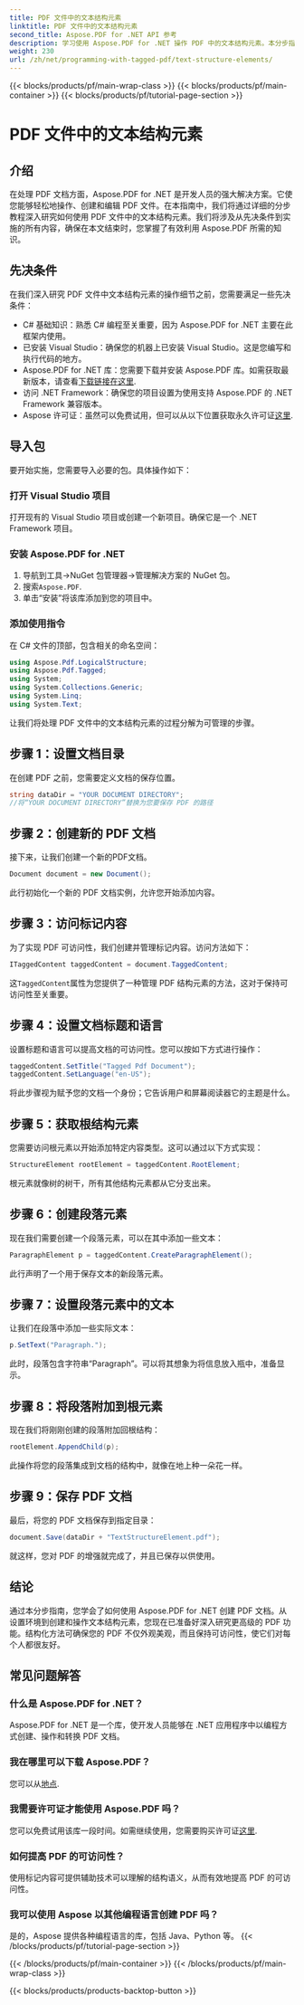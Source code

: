 ```yaml
---
title: PDF 文件中的文本结构元素
linktitle: PDF 文件中的文本结构元素
second_title: Aspose.PDF for .NET API 参考
description: 学习使用 Aspose.PDF for .NET 操作 PDF 中的文本结构元素。本分步指南涵盖了创建结构化 PDF 所需的所有内容。
weight: 230
url: /zh/net/programming-with-tagged-pdf/text-structure-elements/
---
```


{{< blocks/products/pf/main-wrap-class >}}
{{< blocks/products/pf/main-container >}}
{{< blocks/products/pf/tutorial-page-section >}}

# PDF 文件中的文本结构元素

## 介绍

在处理 PDF 文档方面，Aspose.PDF for .NET 是开发人员的强大解决方案。它使您能够轻松地操作、创建和编辑 PDF 文件。在本指南中，我们将通过详细的分步教程深入研究如何使用 PDF 文件中的文本结构元素。我们将涉及从先决条件到实施的所有内容，确保在本文结束时，您掌握了有效利用 Aspose.PDF 所需的知识。

## 先决条件

在我们深入研究 PDF 文件中文本结构元素的操作细节之前，您需要满足一些先决条件：

- C# 基础知识：熟悉 C# 编程至关重要，因为 Aspose.PDF for .NET 主要在此框架内使用。
- 已安装 Visual Studio：确保您的机器上已安装 Visual Studio。这是您编写和执行代码的地方。
-  Aspose.PDF for .NET 库：您需要下载并安装 Aspose.PDF 库。如需获取最新版本，请查看[下载链接在这里](https://releases.aspose.com/pdf/net/).
- 访问 .NET Framework：确保您的项目设置为使用支持 Aspose.PDF 的 .NET Framework 兼容版本。
-  Aspose 许可证：虽然可以免费试用，但可以从以下位置获取永久许可证[这里](https://purchase.aspose.com/buy).

## 导入包

要开始实施，您需要导入必要的包。具体操作如下：

### 打开 Visual Studio 项目
打开现有的 Visual Studio 项目或创建一个新项目。确保它是一个 .NET Framework 项目。

### 安装 Aspose.PDF for .NET
1. 导航到工具->NuGet 包管理器->管理解决方案的 NuGet 包。
2. 搜索`Aspose.PDF`.
3. 单击“安装”将该库添加到您的项目中。

### 添加使用指令
在 C# 文件的顶部，包含相关的命名空间：

```csharp
using Aspose.Pdf.LogicalStructure;
using Aspose.Pdf.Tagged;
using System;
using System.Collections.Generic;
using System.Linq;
using System.Text;
```

让我们将处理 PDF 文件中的文本结构元素的过程分解为可管理的步骤。

## 步骤 1：设置文档目录

在创建 PDF 之前，您需要定义文档的保存位置。

```csharp
string dataDir = "YOUR DOCUMENT DIRECTORY";
//将“YOUR DOCUMENT DIRECTORY”替换为您要保存 PDF 的路径
```

## 步骤 2：创建新的 PDF 文档

接下来，让我们创建一个新的PDF文档。

```csharp
Document document = new Document();
```

此行初始化一个新的 PDF 文档实例，允许您开始添加内容。

## 步骤 3：访问标记内容

为了实现 PDF 可访问性，我们创建并管理标记内容。访问方法如下：

```csharp
ITaggedContent taggedContent = document.TaggedContent;
```

这`TaggedContent`属性为您提供了一种管理 PDF 结构元素的方法，这对于保持可访问性至关重要。

## 步骤 4：设置文档标题和语言

设置标题和语言可以提高文档的可访问性。您可以按如下方式进行操作：

```csharp
taggedContent.SetTitle("Tagged Pdf Document");
taggedContent.SetLanguage("en-US");
```

将此步骤视为赋予您的文档一个身份；它告诉用户和屏幕阅读器它的主题是什么。

## 步骤 5：获取根结构元素

您需要访问根元素以开始添加特定内容类型。这可以通过以下方式实现：

```csharp
StructureElement rootElement = taggedContent.RootElement;
```

根元素就像树的树干，所有其他结构元素都从它分支出来。

## 步骤 6：创建段落元素

现在我们需要创建一个段落元素，可以在其中添加一些文本：

```csharp
ParagraphElement p = taggedContent.CreateParagraphElement();
```

此行声明了一个用于保存文本的新段落元素。

## 步骤 7：设置段落元素中的文本

让我们在段落中添加一些实际文本：

```csharp
p.SetText("Paragraph.");
```

此时，段落包含字符串“Paragraph”。可以将其想象为将信息放入瓶中，准备显示。

## 步骤 8：将段落附加到根元素

现在我们将刚刚创建的段落附加回根结构：

```csharp
rootElement.AppendChild(p);
```

此操作将您的段落集成到文档的结构中，就像在地上种一朵花一样。

## 步骤 9：保存 PDF 文档

最后，将您的 PDF 文档保存到指定目录：

```csharp
document.Save(dataDir + "TextStructureElement.pdf");
```

就这样，您对 PDF 的增强就完成了，并且已保存以供使用。

## 结论

通过本分步指南，您学会了如何使用 Aspose.PDF for .NET 创建 PDF 文档。从设置环境到创建和操作文本结构元素，您现在已准备好深入研究更高级的 PDF 功能。结构化方法可确保您的 PDF 不仅外观美观，而且保持可访问性，使它们对每个人都很友好。 

## 常见问题解答

### 什么是 Aspose.PDF for .NET？  
Aspose.PDF for .NET 是一个库，使开发人员能够在 .NET 应用程序中以编程方式创建、操作和转换 PDF 文档。

### 我在哪里可以下载 Aspose.PDF？  
您可以从[地点](https://releases.aspose.com/pdf/net/).

### 我需要许可证才能使用 Aspose.PDF 吗？  
您可以免费试用该库一段时间。如需继续使用，您需要购买许可证[这里](https://purchase.aspose.com/buy).

### 如何提高 PDF 的可访问性？  
使用标记内容可提供辅助技术可以理解的结构语义，从而有效地提高 PDF 的可访问性。

### 我可以使用 Aspose 以其他编程语言创建 PDF 吗？  
是的，Aspose 提供各种编程语言的库，包括 Java、Python 等。
{{< /blocks/products/pf/tutorial-page-section >}}

{{< /blocks/products/pf/main-container >}}
{{< /blocks/products/pf/main-wrap-class >}}

{{< blocks/products/products-backtop-button >}}
